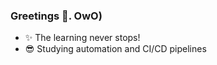 ### Greetings 👋. OwO)

<!--
**jg-rivera/jg-rivera** is a ✨ _special_ ✨ repository because its `README.md` (this file) appears on your GitHub profile.
-->

- ✨ The learning never stops!
- 😎 Studying automation and CI/CD pipelines

